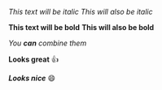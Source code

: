 *This text will be italic*
_This will also be italic_

**This text will be bold**
__This will also be bold__

_You **can** combine them_

**Looks great** :+1:

***Looks nice*** :smile:

